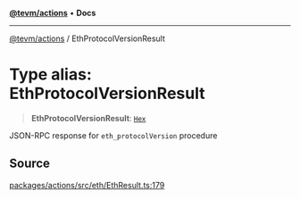 [**@tevm/actions**](../README.md) • **Docs**

***

[@tevm/actions](../globals.md) / EthProtocolVersionResult

# Type alias: EthProtocolVersionResult

> **EthProtocolVersionResult**: [`Hex`](Hex.md)

JSON-RPC response for `eth_protocolVersion` procedure

## Source

[packages/actions/src/eth/EthResult.ts:179](https://github.com/evmts/tevm-monorepo/blob/main/packages/actions/src/eth/EthResult.ts#L179)
